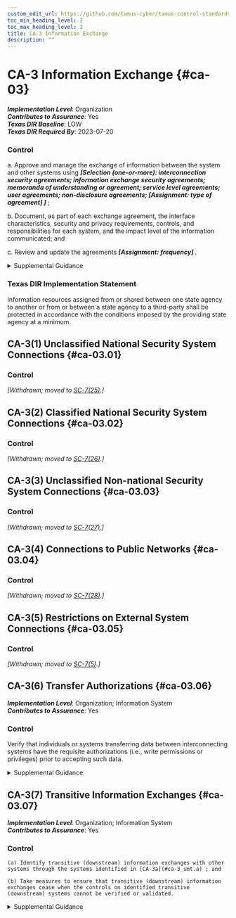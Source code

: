 ```yaml
---
custom_edit_url: https://github.com/tamus-cyber/tamus-control-standards/tree/main/content/tamus.edu/TAMUS_profile.yaml
toc_min_heading_level: 2
toc_max_heading_level: 2
title: CA-3 Information Exchange
description: ""
---
```


# CA-3 Information Exchange {#ca-03}

_**Implementation Level**_: Organization\
_**Contributes to Assurance**_: Yes\
_**Texas DIR Baseline**_: LOW\
_**Texas DIR Required By**_: 2023-07-20

### Control



a. Approve and manage the exchange of information between the system and other systems using <strong title="ca-03_odp.01"> <em>[Selection (one-or-more): interconnection security agreements; information exchange security agreements; memoranda of understanding or agreement; service level agreements; user agreements; non-disclosure agreements; <strong title="ca-03_odp.02"> <em>[Assignment: type of agreement]</em> </strong>]</em> </strong>;

b. Document, as part of each exchange agreement, the interface characteristics, security and privacy requirements, controls, and responsibilities for each system, and the impact level of the information communicated; and

c. Review and update the agreements <strong title="ca-03_odp.03"> <em>[Assignment: frequency]</em> </strong>.


<details><summary>Supplemental Guidance</summary>System information exchange requirements apply to information exchanges between two or more systems. System information exchanges include connections via leased lines or virtual private networks, connections to internet service providers, database sharing or exchanges of database transaction information, connections and exchanges with cloud services, exchanges via web-based services, or exchanges of files via file transfer protocols, network protocols (e.g., IPv4, IPv6), email, or other organization-to-organization communications. Organizations consider the risk related to new or increased threats that may be introduced when systems exchange information with other systems that may have different security and privacy requirements and controls. This includes systems within the same organization and systems that are external to the organization. A joint authorization of the systems exchanging information, as described in [CA-6(1)](/catalog/ca/ca-06#ca-06.01) or [CA-6(2)](/catalog/ca/ca-06#ca-06.02) , may help to communicate and reduce risk.<br/><br/>Authorizing officials determine the risk associated with system information exchange and the controls needed for appropriate risk mitigation. The types of agreements selected are based on factors such as the impact level of the information being exchanged, the relationship between the organizations exchanging information (e.g., government to government, government to business, business to business, government or business to service provider, government or business to individual), or the level of access to the organizational system by users of the other system. If systems that exchange information have the same authorizing official, organizations need not develop agreements. Instead, the interface characteristics between the systems (e.g., how the information is being exchanged. how the information is protected) are described in the respective security and privacy plans. If the systems that exchange information have different authorizing officials within the same organization, the organizations can develop agreements or provide the same information that would be provided in the appropriate agreement type from [CA-3a](#ca-3_smt.a) in the respective security and privacy plans for the systems. Organizations may incorporate agreement information into formal contracts, especially for information exchanges established between federal agencies and nonfederal organizations (including service providers, contractors, system developers, and system integrators). Risk considerations include systems that share the same networks.</details>

### Texas DIR Implementation Statement

Information resources assigned from or shared between one state agency to another or from or between a state agency to a third-party shall be protected in accordance with the conditions imposed by the providing state agency at a minimum.



## CA-3(1) Unclassified National Security System Connections {#ca-03.01}

### Control

<em>[Withdrawn; moved to [SC-7(25)](/catalog/sc/sc-07#sc-07.25).]</em>



## CA-3(2) Classified National Security System Connections {#ca-03.02}

### Control

<em>[Withdrawn; moved to [SC-7(26)](/catalog/sc/sc-07#sc-07.26).]</em>



## CA-3(3) Unclassified Non-national Security System Connections {#ca-03.03}

### Control

<em>[Withdrawn; moved to [SC-7(27)](/catalog/sc/sc-07#sc-07.27).]</em>



## CA-3(4) Connections to Public Networks {#ca-03.04}

### Control

<em>[Withdrawn; moved to [SC-7(28)](/catalog/sc/sc-07#sc-07.28).]</em>



## CA-3(5) Restrictions on External System Connections {#ca-03.05}

### Control

<em>[Withdrawn; moved to [SC-7(5)](/catalog/sc/sc-07#sc-07.05).]</em>



## CA-3(6) Transfer Authorizations {#ca-03.06}

_**Implementation Level**_: Organization; Information System\
_**Contributes to Assurance**_: Yes

### Control

Verify that individuals or systems transferring data between interconnecting systems have the requisite authorizations (i.e., write permissions or privileges) prior to accepting such data.


<details><summary>Supplemental Guidance</summary>To prevent unauthorized individuals and systems from making information transfers to protected systems, the protected system verifies—via independent means— whether the individual or system attempting to transfer information is authorized to do so. Verification of the authorization to transfer information also applies to control plane traffic (e.g., routing and DNS) and services (e.g., authenticated SMTP relays).</details>


## CA-3(7) Transitive Information Exchanges {#ca-03.07}

_**Implementation Level**_: Organization; Information System\
_**Contributes to Assurance**_: Yes

### Control



    (a) Identify transitive (downstream) information exchanges with other systems through the systems identified in [CA-3a](#ca-3_smt.a) ; and

    (b) Take measures to ensure that transitive (downstream) information exchanges cease when the controls on identified transitive (downstream) systems cannot be verified or validated.


<details><summary>Supplemental Guidance</summary>Transitive or "downstream" information exchanges are information exchanges between the system or systems with which the organizational system exchanges information and other systems. For mission-essential systems, services, and applications, including high value assets, it is necessary to identify such information exchanges. The transparency of the controls or protection measures in place in such downstream systems connected directly or indirectly to organizational systems is essential to understanding the security and privacy risks resulting from those information exchanges. Organizational systems can inherit risk from downstream systems through transitive connections and information exchanges, which can make the organizational systems more susceptible to threats, hazards, and adverse impacts.</details>
